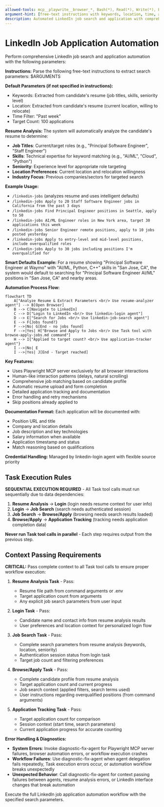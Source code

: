 ```yaml
---
allowed-tools: mcp__playwrite__browser_*, Bash(*), Read(*), Write(*), Edit(*), Glob(*), Grep(*), TodoWrite(*), Task(*)
argument-hint: [free-text instructions with keywords, location, time, and target count]
description: Automated LinkedIn job search and application with comprehensive tracking
---
```


# LinkedIn Job Application Automation

Perform comprehensive LinkedIn job search and application automation with the following parameters:

**Instructions:** 
Parse the following free-text instructions to extract search parameters: $ARGUMENTS

**Default Parameters (if not specified in instructions):**
- Keywords: Extracted from candidate's resume (job titles, skills, seniority level)
- Location: Extracted from candidate's resume (current location, willing to relocate)
- Time Filter: "Past week"
- Target Count: 100 applications

**Resume Analysis:**
The system will automatically analyze the candidate's resume to determine:
- **Job Titles**: Current/target roles (e.g., "Principal Software Engineer", "Staff Engineer")
- **Skills**: Technical expertise for keyword matching (e.g., "AI/ML", "Cloud", "Python")
- **Seniority**: Experience level for appropriate role targeting
- **Location Preferences**: Current location and relocation willingness
- **Industry Focus**: Previous companies/sectors for targeted search

**Example Usage:**
- `/linkedin-jobs` (analyzes resume and uses intelligent defaults)
- `/linkedin-jobs Apply to 20 Staff Software Engineer jobs in California from the past 3 days`
- `/linkedin-jobs Find Principal Engineer positions in Seattle, apply to 50`
- `/linkedin-jobs AI/ML Engineer roles in New York area, target 30 applications this week`
- `/linkedin-jobs Senior Engineer remote positions, apply to 10 jobs posted yesterday`
- `/linkedin-jobs Apply to entry-level and mid-level positions, include overqualified roles`
- `/linkedin-jobs Apply to 30 jobs including positions I'm overqualified for`

**Smart Defaults Example:**
For a resume showing "Principal Software Engineer at Waymo" with "AI/ML, Python, C++" skills in "San Jose, CA", the system would default to searching for "Principal Software Engineer AI/ML" positions in "San Jose, CA" and nearby areas.

**Automation Process Flow:**

```mermaid
flowchart TD
    A["Analyze Resume & Extract Parameters <br/> Use resume-analyzer agent"] --> B[Open Browser]
    B --> C[Navigate to LinkedIn]
    C --> D["Login to LinkedIn <br/> Use linkedin-login agent"]
    D --> E["Search for Jobs <br/> Use linkedin-job-search agent"]
    E --> F{Jobs found?}
    F -->|No| G[End - no jobs found]
    F -->|Yes| H["Browse and Apply to Jobs <br/> Use Task tool with browse-apply-jobs.md command"]
    H --> I{"Applied to target count? <br/> Use application-tracker agent"}
    I -->|No| E
    I -->|Yes| J[End - Target reached]
```


**Key Features:**
- Uses Playwright MCP server exclusively for all browser interactions
- Human-like interaction patterns (delays, natural scrolling)
- Comprehensive job matching based on candidate profile
- Automatic resume upload and form completion
- Detailed application tracking and documentation
- Error handling and retry mechanisms
- Skip positions already applied to

**Documentation Format:**
Each application will be documented with:
- Position URL and title
- Company and location details
- Job description and key technologies
- Salary information when available
- Application timestamp and status
- Match reasoning based on qualifications

**Credential Handling:** Managed by linkedin-login agent with flexible source priority

## Task Execution Rules

**SEQUENTIAL EXECUTION REQUIRED** - All Task tool calls must run sequentially due to data dependencies:

1. **Resume Analysis** → **Login** (login needs resume context for user info)
2. **Login** → **Job Search** (search needs authenticated session)  
3. **Job Search** → **Browse/Apply** (browsing needs search results loaded)
4. **Browse/Apply** → **Application Tracking** (tracking needs application completion data)

**Never run Task tool calls in parallel** - Each step requires output from the previous step.

## Context Passing Requirements

**CRITICAL:** Pass complete context to all Task tool calls to ensure proper workflow execution:

1. **Resume Analysis Task** - Pass:
   - Resume file path from command arguments or .env
   - Target application count from arguments
   - Any explicit job search parameters from user input

2. **Login Task** - Pass:
   - Candidate name and contact info from resume analysis results
   - User preferences and location context for personalized login flow

3. **Job Search Task** - Pass:
   - Complete search parameters from resume analysis (keywords, location, seniority)
   - Authentication session status from login task
   - Target job count and filtering preferences

4. **Browse/Apply Task** - Pass:
   - Complete candidate profile from resume analysis
   - Target application count and current progress
   - Job search context (applied filters, search terms used)
   - User instructions regarding overqualified positions (from command arguments)

5. **Application Tracking Task** - Pass:
   - Target application count for comparison
   - Session context (start time, search parameters)
   - Current application progress for accurate counting

**Error Handling & Diagnostics:**
- **System Errors**: Invoke diagnostic-fix-agent for Playwright MCP server failures, browser automation errors, or workflow execution crashes
- **Workflow Failures**: Use diagnostic-fix-agent when agent delegation fails repeatedly, Task execution errors occur, or automation workflow breaks unexpectedly
- **Unexpected Behavior**: Call diagnostic-fix-agent for context passing failures between agents, resume analysis errors, or LinkedIn interface changes that break automation

Execute the full LinkedIn job application automation workflow with the specified search parameters.